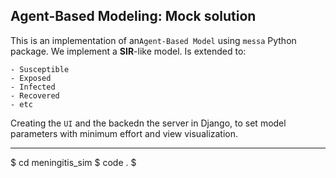 ## Agent-Based Modeling: Mock solution

This is an implementation of an`Agent-Based Model` using `messa` Python package.
We implement a **SIR**-like  model. Is extended to:  

    - Susceptible
    - Exposed 
    - Infected
    - Recovered
    - etc
  

Creating the `UI` and the backedn the server in Django, to set model parameters with minimum effort and view visualization. 

---
$ cd meningitis_sim
$ code .
$
```


